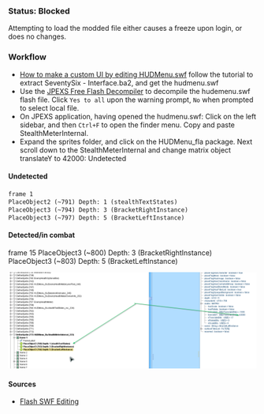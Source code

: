 ### Status: Blocked
Attempting to load the modded file either causes a freeze upon login, or does no changes.

### Workflow
- [How to make a custom UI by editing HUDMenu.swf](https://www.nexusmods.com/fallout4/articles/10) follow the tutorial to extract SeventySix - Interface.ba2, and get the hudmenu.swf
- Use the [JPEXS Free Flash Decompiler](https://www.free-decompiler.com/flash/download/) to decompile the hudemenu.swf flash file. Click `Yes to all` upon the warning prompt, `No` when prompted to select local file.
- On JPEXS application, having opened the hudmenu.swf: Click on the left sidebar, and then `Ctrl+F` to open the finder menu. Copy and paste StealthMeterInternal.
- Expand the sprites folder, and click on the HUDMenu_fla package. Next scroll down to the StealthMeterInternal and change matrix object translateY to 42000:
Undetected

#### Undetected
```
frame 1
PlaceObject2 (~791) Depth: 1 (stealthTextStates)
PlaceObject3 (~794) Depth: 3 (BracketRightInstance)
PlaceObject3 (~797) Depth: 5 (BracketLeftInstance)
```

#### Detected/in combat
frame 15
PlaceObject3 (~800) Depth: 3 (BracketRightInstance)
PlaceObject3 (~803) Depth: 5 (BracketLeftInstance)

![framed_moved_showcase.png](https://raw.githubusercontent.com/rdok/fallout76_mod_no_sneak_hud/main/framed_moved_showcase.png)

#### Sources
- [Flash SWF Editing](https://wiki.nexusmods.com/index.php/Flash_SWF_Editing)